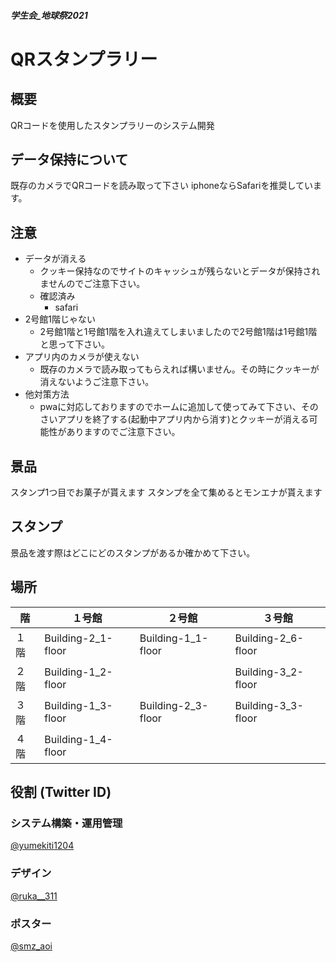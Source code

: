##### 学生会_地球祭2021
# QRスタンプラリー

## 概要
QRコードを使用したスタンプラリーのシステム開発

## データ保持について
既存のカメラでQRコードを読み取って下さい
iphoneならSafariを推奨しています。

## 注意
- データが消える
    - クッキー保持なのでサイトのキャッシュが残らないとデータが保持されませんのでご注意下さい。
    - 確認済み
        - safari
- 2号館1階じゃない
    - 2号館1階と1号館1階を入れ違えてしまいましたので2号館1階は1号館1階と思って下さい。
- アプリ内のカメラが使えない
    - 既存のカメラで読み取ってもらえれば構いません。その時にクッキーが消えないようご注意下さい。
- 他対策方法
    - pwaに対応しておりますのでホームに追加して使ってみて下さい、そのさいアプリを終了する(起動中アプリ内から消す)とクッキーが消える可能性がありますのでご注意下さい。

## 景品
スタンプ1つ目でお菓子が貰えます
スタンプを全て集めるとモンエナが貰えます

## スタンプ
景品を渡す際はどこにどのスタンプがあるか確かめて下さい。

## 場所



| 階 | １号館 | ２号館 | ３号館 |
| -------- | -------- | -------- | -------- |
| １階 | Building-2_1-floor | Building-1_1-floor | Building-2_6-floor |
| ２階 | Building-1_2-floor | | Building-3_2-floor |
| ３階 | Building-1_3-floor | Building-2_3-floor | Building-3_3-floor |
| ４階 | Building-1_4-floor | | |

## 役割 (Twitter ID)
### システム構築・運用管理
[@yumekiti1204](https://twitter.com/yumekiti1204)
### デザイン
[@ruka__311](https://twitter.com/ruka__311)
### ポスター
[@smz_aoi](https://twitter.com/smz_aoi)
